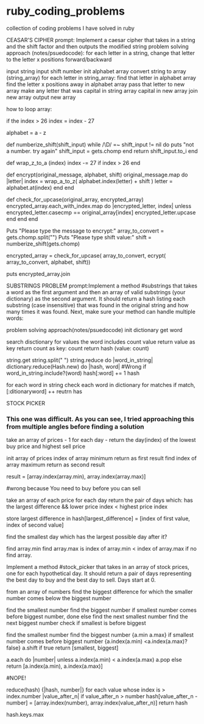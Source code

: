 # ruby_coding_problems
collection of coding problems I have solved in ruby

CEASAR'S CIPHER
prompt: Implement a caesar cipher that takes in a string and the shift factor and then outputs the modified string
problem solving approach (notes/psuedocode):
for each letter in a string, change that letter to the letter x positions forward/backward

input string
input shift number
init alphabet array
convert string to array (string_array)
for each letter in string_array:
  find that letter in alphabet array
  find the letter x positions away in alphabet array
  pass that letter to new array
make any letter that was capital in string array capital in new array
join new array 
output new array


how to loop array:

if the index > 26 index = index - 27

alphabet = a - z

def numberize_shift(shift_input)
  while /\D/ =~ shift_input != nil do
    puts "not a number. try again"
    shift_input = gets.chomp
  end
  return shift_input.to_i
end

def wrap_z_to_a (index)
  index -= 27 if index > 26
end

def encrypt(original_message, alphabet, shift)
  original_message.map do |letter|
   index = wrap_a_to_z( alphabet.index(letter) + shift )
   letter = alphabet.at(index)
  end 
end

def check_for_upcase(original_array, encrypted_array)
  encrypted_array.each_with_index.map do |encrypted_letter, index|
    unless encrypted_letter.casecmp == original_array[index]
	  encrypted_letter.upcase
	end
  end
end

Puts "Please type the message to encrypt:"
array_to_convert = gets.chomp.split("")
Puts "Please type shift value:"
shift = numberize_shift(gets.chomp)

encrypted_array = check_for_upcase( array_to_convert, ecrypt( array_to_convert, alphabet, shift))

puts encrypted_array.join

SUBSTRINGS PROBLEM
prompt:Implement a method #substrings that takes a word as the first argument and then an array of valid substrings (your dictionary) as the second argument.
It should return a hash listing each substring (case insensitive) that was found in the original string and how many times it was found.
Next, make sure your method can handle multiple words:

problem solving approach(notes/psuedocode)
init dictionary
get word

search disctionary for values the word includes
count value 
return value as key
return count as key: count
return hash (value: count)

string.get
string.split(" ")
string.reduce do |word_in_string|
dictionary.reduce(Hash.new) do |hash, word| #Wrong
if word_in_string.include?(word)
hash[:word] += 1
hash

for each word in string
check each word in dictionary for matches
if match, [:ditionaryword] ++
reutrn has

STOCK PICKER
### This one was difficult. As you can see, I tried approaching this from multiple angles before finding a solution

take an array of prices - 1 for each day - return the day(index) of the lowest buy price and highest sell price

init array of prices
index of array minimum
return as first result
find index of array maximum
return as second result

result = [array.index(array.min), array.index(array.max)]

#wrong because You need to buy before you can sell

take an array of each price for each day
return the pair of days which:
has the largest difference && lower price index < highest price index




store largest difference in hash[largest_difference] = [index of first value, index of second value]

find the smallest day which has the largest possible day after it?


find array.min
find array.max
is index of array.min < index of array.max
if no 
find array.

Implement a method #stock_picker that takes in an array of stock prices, one for each hypothetical day. It should return a pair of days representing the best day to buy and the best day to sell. Days start at 0.


from an array of numbers find the biggest difference for which the smaller number comes below the biggest number

find the smallest number
find the biggest number 
if smallest number comes before biggest number, done
else find the next smallest number
find the next biggest number 
check if smallest is before biggest

find the smallest number
find the biggest number 
{a.min
a.max}
if smallest number comes before biggest number
{a.index(a.min) <a.index(a.max)? false}
a.shift
if true
return [smallest, biggest]

a.each do |number|
unless a.index(a.min) < a.index(a.max)
a.pop
else
return [a.index(a.min), a.index(a.max)]

#NOPE!


reduce(hash) {|hash, number|}
  for each value whose index is > index.number |value_after_n|
  if value_after_n > number
  hash[value_after_n - number] = [array.index(number), array.index(value_after_n)]
  return hash
  
  
  hash.keys.max
